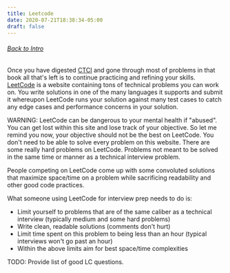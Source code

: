 ```yaml
---
title: Leetcode
date: 2020-07-21T18:38:34-05:00
draft: false
---
```

###### [Back to Intro](#intro)

Once you have digested [CTCI](#ctci) and gone through most of problems in that book all that's left is to continue practicing and refining your skills. [LeetCode](https://leetcode.com/) is a website containing tons of technical problems you can work on. You write solutions in one of the many languages it supports and submit it whereupon LeetCode runs your solution against many test cases to catch any edge cases and performance concerns in your solution.

WARNING: LeetCode can be dangerous to your mental health if "abused". You can get lost within this site and lose track of your objective. So let me remind you now, your objective should not be the best on LeetCode. You don't need to be able to solve every problem on this website. There are some really hard problems on LeetCode. Problems not meant to be solved in the same time or manner as a technical interview problem. 

People competing on LeetCode come up with some convoluted solutions that maximize space/time on a problem while sacrificing readability and other good code practices. 

What someone using LeetCode for interview prep needs to do is:

* Limit yourself to problems that are of the same caliber as a technical interview (typically medium and some hard problems)
* Write clean, readable solutions (comments don't hurt)
* Limit time spent on this problem to being less than an hour (typical interviews won't go past an hour)
* Within the above limits aim for best space/time complexities

TODO: Provide list of good LC questions.